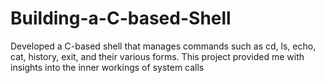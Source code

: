 # Building-a-C-based-Shell
Developed a C-based shell that manages commands such as cd, ls, echo, cat, history, exit, and their various forms. This project provided me with insights into the inner workings of system calls
